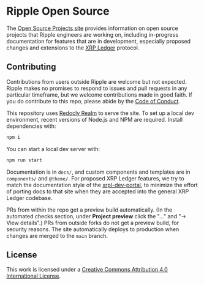 # Ripple Open Source

The [Open Source Projects site](https://opensource.ripple.com) provides information on open source projects that Ripple engineers are working on, including in-progress documentation for features that are in development, especially proposed changes and extensions to the [XRP Ledger](https://xrpl.org) protocol.

## Contributing

Contributions from users outside Ripple are welcome but not expected. Ripple makes no promises to respond to issues and pull requests in any particular timeframe, but we welcome contributions made in good faith. If you do contribute to this repo, please abide by the [Code of Conduct](./CODE_OF_CONDUCT.md).

This repository uses [Redocly Realm](https://redocly.com/docs/realm) to serve the site. To set up a local dev environment, recent versions of Node.js and NPM are required. Install dependencies with:

```sh
npm i
```

You can start a local dev server with:

```sh
npm run start
```

Documentation is in `docs/`, and custom components and templates are in `components/` and `@theme/`. For proposed XRP Ledger features, we try to match the documentation style of the [xrpl-dev-portal](https://github.com/XRPLF/xrpl-dev-portal/), to minimize the effort of porting docs to that site when they are accepted into the general XRP Ledger codebase.

PRs from within the repo get a preview build automatically. (In the automated checks section, under **Project preview** click the "..." and "→ View details".) PRs from outside forks do not get a preview build, for security reasons. The site automatically deploys to production when changes are merged to the `main` branch.


## License

This work is licensed under a [Creative Commons Attribution 4.0 International License][cc-by].

[cc-by]: http://creativecommons.org/licenses/by/4.0/
